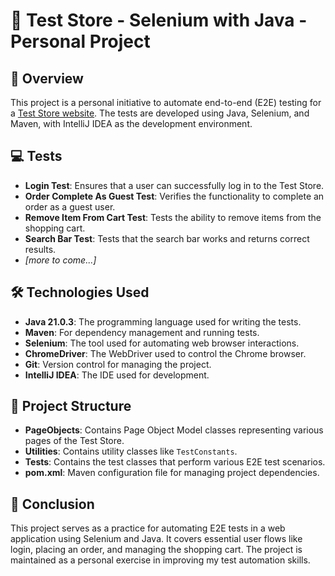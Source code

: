 # 🛒 Test Store - Selenium with Java - Personal Project

## 📝 Overview
This project is a personal initiative to automate end-to-end (E2E) testing for a [Test Store website](https://teststore.automationtesting.co.uk/index.php). The tests are developed using Java, Selenium, and Maven, with IntelliJ IDEA as the development environment.

## 💻 Tests
- **Login Test**: Ensures that a user can successfully log in to the Test Store.
- **Order Complete As Guest Test**: Verifies the functionality to complete an order as a guest user.
- **Remove Item From Cart Test**: Tests the ability to remove items from the shopping cart.
- **Search Bar Test**: Tests that the search bar works and returns correct results.
- _[more to come...]_

## 🛠️ Technologies Used

- **Java 21.0.3**: The programming language used for writing the tests.
- **Maven**: For dependency management and running tests.
- **Selenium**: The tool used for automating web browser interactions.
- **ChromeDriver**: The WebDriver used to control the Chrome browser.
- **Git**: Version control for managing the project.
- **IntelliJ IDEA**: The IDE used for development.

## 📂 Project Structure

- **PageObjects**: Contains Page Object Model classes representing various pages of the Test Store.
- **Utilities**: Contains utility classes like `TestConstants`.
- **Tests**: Contains the test classes that perform various E2E test scenarios.
- **pom.xml**: Maven configuration file for managing project dependencies.


## 🎯 Conclusion

This project serves as a practice for automating E2E tests in a web application using Selenium and Java. It covers essential user flows like login, placing an order, and managing the shopping cart. The project is maintained as a personal exercise in improving my test automation skills.


